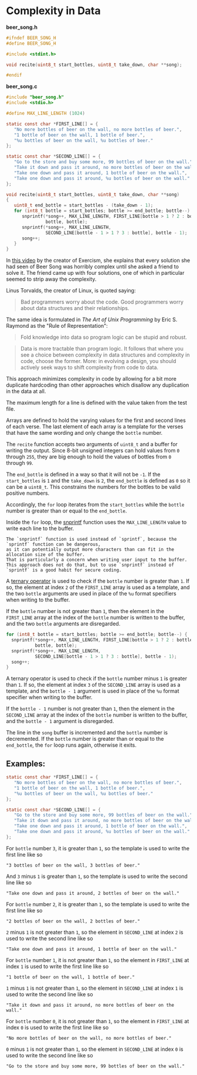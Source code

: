 # Complexity in Data

**beer_song.h**

```c
#ifndef BEER_SONG_H
#define BEER_SONG_H

#include <stdint.h>

void recite(uint8_t start_bottles, uint8_t take_down, char **song);

#endif
```

**beer_song.c**

```c
#include "beer_song.h"
#include <stdio.h>

#define MAX_LINE_LENGTH (1024)

static const char *FIRST_LINE[] = {
   "No more bottles of beer on the wall, no more bottles of beer.",
   "1 bottle of beer on the wall, 1 bottle of beer.",
   "%u bottles of beer on the wall, %u bottles of beer."
};

static const char *SECOND_LINE[] = {
   "Go to the store and buy some more, 99 bottles of beer on the wall.",
   "Take it down and pass it around, no more bottles of beer on the wall.",
   "Take one down and pass it around, 1 bottle of beer on the wall.",
   "Take one down and pass it around, %u bottles of beer on the wall."
};

void recite(uint8_t start_bottles, uint8_t take_down, char **song)
{
   uint8_t end_bottle = start_bottles - (take_down - 1);
   for (int8_t bottle = start_bottles; bottle >= end_bottle; bottle--) {
      snprintf(*song++, MAX_LINE_LENGTH, FIRST_LINE[bottle > 1 ? 2 : bottle],
               bottle, bottle);
      snprintf(*song++, MAX_LINE_LENGTH,
               SECOND_LINE[bottle - 1 > 1 ? 3 : bottle], bottle - 1);
      song++;
   }
}
```

In [this video][video] by the creator of Exercism, she explains that every solution she had seen of Beer Song was horribly complex until she asked a friend to solve it.
The friend came up with four solutions, one of which in particular seemed to strip away the complexity.

Linus Torvalds, the creator of Linux, is quoted saying:

>Bad programmers worry about the code. Good programmers worry about data structures and their relationships.

The same idea is formulated in _The Art of Unix Programming_ by Eric S. Raymond as the "Rule of Representation":

>Fold knowledge into data so program logic can be stupid and robust.

>Data is more tractable than program logic. It follows that where you see a choice between complexity in data structures and complexity in code, choose the former.
More: in evolving a design, you should actively seek ways to shift complexity from code to data.

This approach minimizes complexity in code by allowing for a bit more duplicate hardcoding than other approaches which disallow any duplication in the data at all.

The maximum length for a line is defined with the value taken from the test file.

Arrays are defined to hold the varying values for the first and second lines of each verse.
The last element of each array is a template for the verses that have the same wording and only change the `bottle` number.

The `recite` function accepts two arguments of `uint8_t` and a buffer for writing the output.
Since 8-bit unsigned integers can hold values from `0` through `255`, they are big enough to hold the values of bottles from `0` through `99`.

The `end_bottle` is defined in a way so that it will not be `-1`.
If the `start_bottles` is `1` and the `take_down` is `2`, the `end_bottle` is defined as `0` so it can be a `uint8_t`.
This constrains the numbers for the bottles to be valid positive numbers.

Accordingly, the `for` loop iterates from the `start_bottles` while the `bottle` number is greater than or equal to the `end_bottle`.

Inside the `for` loop, the [snprintf][snprintf] function uses the `MAX_LINE_LENGTH` value to write each line to the buffer.

~~~~exercism/note
The `snprintf` function is used instead of `sprintf`, because the `sprintf` function can be dangerous,
as it can potentially output more characters than can fit in the allocation size of the buffer.
That is particularly a concern when writing user input to the buffer.
This approach does not do that, but to use `snprintf` instead of `sprintf` is a good habit for secure coding.
~~~~

A [ternary operator][ternary] is used to check if the `bottle` number is greater than `1`.
If so, the element at index `2` of the `FIRST_LINE` array is used as a template,
and the two `bottle` arguments are used in place of the `%u` format specifiers when writing to the buffer.

If the `bottle` number is not greater than `1`, then the element in the `FIRST_LINE` array at the index of the `bottle` number is written
to the buffer, and the two `bottle` arguments are disregarded.

```c
for (int8_t bottle = start_bottles; bottle >= end_bottle; bottle--) {
  snprintf(*song++, MAX_LINE_LENGTH, FIRST_LINE[bottle > 1 ? 2 : bottle],
           bottle, bottle);
  snprintf(*song++, MAX_LINE_LENGTH,
           SECOND_LINE[bottle - 1 > 1 ? 3 : bottle], bottle - 1);
  song++;
}
```

A ternary operator is used to check if the `bottle` number minus `1` is greater than `1`.
If so, the element at index `3` of the `SECOND_LINE` array is used as a template,
and the `bottle - 1` argument is used in place of the `%u` format specifier when writing to the buffer.

If the `bottle - 1` number is not greater than `1`, then the element in the `SECOND_LINE` array at the index of the `bottle` number is written
to the buffer, and the `bottle - 1` argument is disregarded.

The line in the `song` buffer is incremented and the `bottle` number is decremented.
If the `bottle` number is greater than or equal to the `end_bottle`, the `for` loop runs again, otherwise it exits.

## Examples:

```c
static const char *FIRST_LINE[] = {
   "No more bottles of beer on the wall, no more bottles of beer.",
   "1 bottle of beer on the wall, 1 bottle of beer.",
   "%u bottles of beer on the wall, %u bottles of beer."
};

static const char *SECOND_LINE[] = {
   "Go to the store and buy some more, 99 bottles of beer on the wall.",
   "Take it down and pass it around, no more bottles of beer on the wall.",
   "Take one down and pass it around, 1 bottle of beer on the wall.",
   "Take one down and pass it around, %u bottles of beer on the wall."
};
```

For `bottle` number `3`, it is greater than `1`, so the template is used to write the first line like so

```
"3 bottles of beer on the wall, 3 bottles of beer."
```

And `3` minus `1` is greater than `1`, so the template is used to write the second line like so

```
"Take one down and pass it around, 2 bottles of beer on the wall."
```

For `bottle` number `2`, it is greater than `1`, so the template is used to write the first line like so

```
"2 bottles of beer on the wall, 2 bottles of beer."
```

`2` minus `1` is not greater than `1`, so the element in `SECOND_LINE` at index `2` is used to write the second line like so

```
"Take one down and pass it around, 1 bottle of beer on the wall."
```

For `bottle` number `1`, it is not greater than `1`, so the element in `FIRST_LINE` at index `1` is used to write the first line like so

```
"1 bottle of beer on the wall, 1 bottle of beer."
```

`1` minus `1` is not greater than `1`, so the element in `SECOND_LINE` at index `1` is used to write the second line like so

```
"Take it down and pass it around, no more bottles of beer on the wall."
```

For `bottle` number `0`, it is not greater than `1`, so the element in `FIRST_LINE` at index `0` is used to write the first line like so

```
"No more bottles of beer on the wall, no more bottles of beer."
```

`0` minus `1` is not greater than `1`, so the element in `SECOND_LINE` at index `0` is used to write the second line like so

```
"Go to the store and buy some more, 99 bottles of beer on the wall."
```

[video]: https://www.youtube.com/watch?v=Q1Tlo4VnQrA
[snprintf]: https://cplusplus.com/reference/cstdio/snprintf/
[ternary]: https://www.geeksforgeeks.org/conditional-or-ternary-operator-in-c-c/
